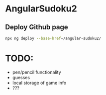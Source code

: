 # AngularSudoku2

## Deploy Github page

```bash
npx ng deploy --base-href=/angular-sudoku2/
```

# TODO:

- pen/pencil functionality
- guesses
- local storage of game info
- ???
